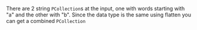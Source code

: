 There are 2 string `PCollection`s at the input, one with words starting with "a" and the other with "b". Since the data type is the same using flatten you can get a combined `PCollection`